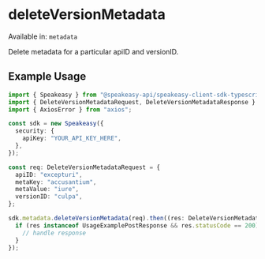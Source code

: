 # deleteVersionMetadata
Available in: `metadata`

Delete metadata for a particular apiID and versionID.

## Example Usage
```typescript
import { Speakeasy } from "@speakeasy-api/speakeasy-client-sdk-typescript";
import { DeleteVersionMetadataRequest, DeleteVersionMetadataResponse } from "@speakeasy-api/speakeasy-client-sdk-typescript/dist/sdk/models/operations";
import { AxiosError } from "axios";

const sdk = new Speakeasy({
  security: {
    apiKey: "YOUR_API_KEY_HERE",
  },
});

const req: DeleteVersionMetadataRequest = {
  apiID: "excepturi",
  metaKey: "accusantium",
  metaValue: "iure",
  versionID: "culpa",
};

sdk.metadata.deleteVersionMetadata(req).then((res: DeleteVersionMetadataResponse | AxiosError) => {
  if (res instanceof UsageExamplePostResponse && res.statusCode == 200) {
    // handle response
  }
});
```